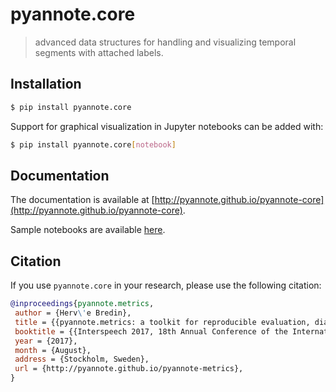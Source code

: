 # pyannote.core

> advanced data structures for handling and visualizing temporal segments with attached labels.

## Installation

```bash
$ pip install pyannote.core
```

Support for graphical visualization in Jupyter notebooks can be added with:

```bash
$ pip install pyannote.core[notebook]
```

## Documentation

The documentation is available at [http://pyannote.github.io/pyannote-core](http://pyannote.github.io/pyannote-core).

Sample notebooks are available [here](https://nbviewer.jupyter.org/github/pyannote/pyannote-core/blob/develop/notebook/index.ipynb).

## Citation

If you use `pyannote.core` in your research, please use the following citation:

```bibtex
@inproceedings{pyannote.metrics,
 author = {Herv\'e Bredin},
 title = {{pyannote.metrics: a toolkit for reproducible evaluation, diagnostic, and error analysis of speaker diarization systems}},
 booktitle = {{Interspeech 2017, 18th Annual Conference of the International Speech Communication Association}},
 year = {2017},
 month = {August},
 address = {Stockholm, Sweden},
 url = {http://pyannote.github.io/pyannote-metrics},
}
```
